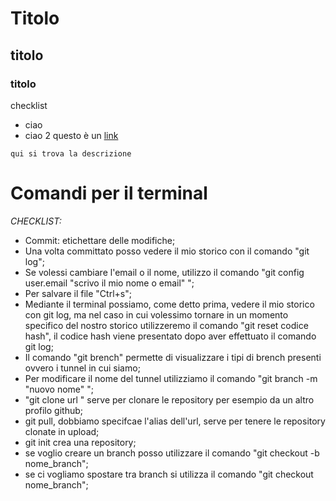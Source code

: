# Titolo
## titolo
### titolo
checklist
- ciao
- ciao 2
questo è un [link](www.google.com)
```
qui si trova la descrizione
```




##
# Comandi per il terminal

*CHECKLIST:*

- Commit: etichettare delle modifiche;
- Una volta committato posso vedere il mio storico con il comando "git log";
- Se volessi cambiare l'email o il nome, utilizzo  il comando "git config user.email "scrivo il mio nome o email" ";
- Per salvare il file "Ctrl+s";
- Mediante il terminal possiamo, come detto prima, vedere il mio storico con git log, ma nel caso in cui volessimo tornare in un momento specifico del nostro storico utilizzeremo il comando "git reset codice hash", il codice hash viene presentato dopo aver effettuato il comando git log;
- Il comando "git brench" permette di visualizzare i tipi di brench presenti ovvero i tunnel in cui siamo;
- Per modificare il nome del tunnel utilizziamo il comando "git branch -m "nuovo nome" ";
- "git clone url " serve per clonare le repository per esempio da un altro profilo github;
- git pull, dobbiamo specifcae l'alias dell'url, serve per tenere le repository clonate in upload;
- git init crea una repository;
- se voglio creare un branch posso utilizzare il comando "git checkout -b nome_branch";
- se ci vogliamo spostare tra branch si utilizza il comando "git checkout nome_branch";
